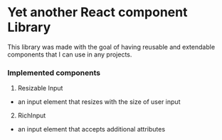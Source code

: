 # Yet another React component Library

This library was made with the goal of having reusable and extendable components that I can use in any projects. 

### Implemented components

1. Resizable Input
  - an input element that resizes with the size of user input
2. RichInput
  - an input element that accepts additional attributes